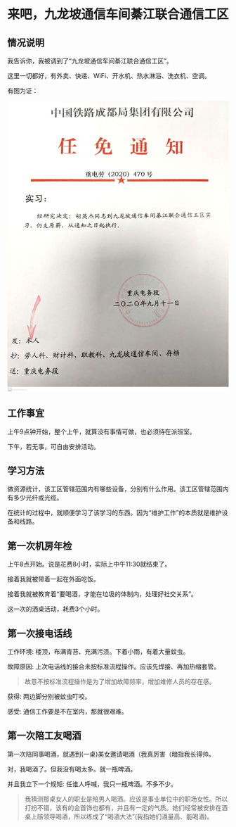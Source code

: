 # 来吧，九龙坡通信车间綦江联合通信工区

## 情况说明

我告诉你，我被调到了“九龙坡通信车间綦江联合通信工区”。

这里一切都好，有外卖、快递、WiFi、开水机、热水淋浴、洗衣机、空调。

有图为证：

![](.gitbook/assets/97fa9c2b7f4f77c4e32d2baa02a8b27a0222e5132c1999a805f3c10b6dd7aa10.jpg)

## 工作事宜

上午9点钟开始，整个上午，就算没有事情可做，也必须待在派班室。

下午，若无事，可自由安排活动。

## 学习方法

做资源统计，该工区管辖范围内有哪些设备，分别有什么作用。该工区管辖范围内有多少光纤或光缆。

在统计的过程中，就顺便学习了该学习的东西。因为“维护工作”的本质就是维护设备和线路。

## 第一次机房年检

上午8点开始。说是花费8小时，实际上中午11:30就结束了。

接着我就被带着一起在外面吃饭。

接着我就被教育着“要喝酒，才能在垃圾的体制内，处理好社交关系”。

这一次的酒桌活动，耗费3个小时。

## 第一次接电话线

工作环境: 楼顶，布满青苔、充满污渍。下着小雨，有着大量蚊虫。

故障原因: 上次电话线的接合未按标准流程操作。应该先焊接、再加热缩套管。

> 故意不按标准流程操作是为了增加故障频率，增加维修人员的存在感。

获得: 两边脚分别被蚊虫叮咬。

感受: 通信工作要是不在室内，那就很艰难。

## 第一次陪工友喝酒

第一次陪同事喝酒，就遇到\(一桌\)美女邀请喝酒（我真厉害（暗指我长得帅。

对，我喝酒了。但我没有喝太多。就一瓶啤酒。

并且我立下一个规矩: 任谁人呼喊，我只一瓶啤酒。不多不少。

> 我猜测那桌女人的职业是陪男人喝酒。应该是事业单位中的职场女性。所以打扮不错，该有的金首饰也都有，并且有一定的气质。她们经常被安排在酒桌上陪领导喝酒，所以练成了“喝酒大法”\(我指她们酒量高、能喝酒\)。

